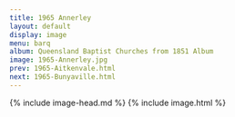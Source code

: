 ```yaml
---
title: 1965 Annerley
layout: default
display: image
menu: barq
album: Queensland Baptist Churches from 1851 Album
image: 1965-Annerley.jpg
prev: 1965-Aitkenvale.html
next: 1965-Bunyaville.html
---
```

{% include image-head.md %}
{% include image.html %}